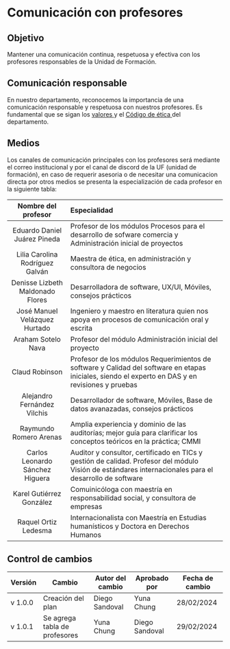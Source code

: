 # Comunicación con profesores

## Objetivo

Mantener una comunicación continua, respetuosa y efectiva con los profesores responsables de la Unidad de Formación.

## Comunicación responsable

En nuestro departamento, reconocemos la importancia de una comunicación responsable y respetuosa con nuestros profesores. Es fundamental que se sigan los <u>[valores](https://github.com/Black-Dot-2024/docs/wiki/Misión,-Visión,-Valores-y-Objetivos:) </u> y el <u>[Código de ética](www.blackdot/codigoEtica) </u> del departamento.

## Medios

Los canales de comunicación principales con los profesores será mediante el correo institucional y por el canal de discord de la UF (unidad de formación), en caso de requerir asesoria o de necesitar una comunicacion directa por otros medios se presenta la especialización de cada profesor en la siguiente tabla:

| Nombre del profesor | Especialidad |
| :-----------------: | :---------- |
| Eduardo Daniel Juárez Pineda | Profesor de los módulos Procesos para el desarrollo de sofware comercia y Administración inicial de proyectos |
| Lilia Carolina Rodríguez Galván | Maestra de ética, en administración y consultora de negocios |
| Denisse Lizbeth Maldonado Flores | Desarrolladora de software, UX/UI, Móviles, consejos prácticos |
| José Manuel Velázquez Hurtado | Ingeniero y maestro en literatura quien nos apoya en procesos de comunicación oral y escrita |
| Araham Sotelo Nava | Profesor del módulo Administración inicial del proyecto |
| Claud Robinson | Profesor de los módulos Requerimientos de software y Calidad del software en etapas iniciales, siendo el experto en DAS y en revisiones y pruebas |
| Alejandro Fernández Vilchis | Desarrollador de software, Móviles, Base de datos avanazadas, consejos prácticos |
| Raymundo Romero Arenas | Amplia experiencia y dominio de las auditorías; mejor guía para clarificar los conceptos teóricos en la práctica; CMMI |
| Carlos Leonardo Sánchez Higuera | Auditor y consultor, certificado en TICs y gestión de calidad. Profesor del módulo Visión de estándares internacionales para el desarrollo de software |
| Karel Gutiérrez González | Comuinicóloga con maestría en responsabilidad social, y consultora de empresas |
| Raquel Ortiz Ledesma | Internacionalista con Maestría en Estudias humanísticos y Doctora en Derechos Humanos | 


## Control de cambios
| Versión | Cambio | Autor del cambio | Aprobado por | Fecha de cambio |
|---------|--------|------------------|--------------|-----------------|
| v 1.0.0 | Creación del plan| Diego Sandoval |  Yuna Chung | 28/02/2024 |
| v 1.0.1 | Se agrega tabla de profesores| Yuna Chung | Diego Sandoval  | 29/02/2024 |

